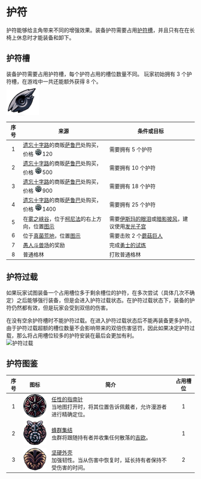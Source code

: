 # 护符
护符能够给主角带来不同的增强效果。装备护符需要占用[护符槽](/zh-cn/Charms.md#护符槽)，并且只有在在长椅上休息时才能装备和卸下。
## 护符槽 
装备护符需要占用护符槽，每个护符占用的槽位数量不同。
玩家初始拥有 3 个护符槽，在游戏中一共还能额外获得 8 个。
<br>![护符槽](../../res/Notches.png "护符槽")

|序号|来源|条件或目标|
|:-:|-|-|
|1|[遗忘十字路]()的商贩[萨鲁巴]()处购买，价格 ![吉欧](../../res/Geo.png "吉欧")120|需要拥有 5 个护符|
|2|[遗忘十字路]()的商贩[萨鲁巴]()处购买，价格 ![吉欧](../../res/Geo.png "吉欧")500|需要拥有 10 个护符|
|3|[遗忘十字路]()的商贩[萨鲁巴]()处购买，价格 ![吉欧](../../res/Geo.png "吉欧")900|需要拥有 18 个护符|
|4|[遗忘十字路]()的商贩[萨鲁巴]()处购买，价格 ![吉欧](../../res/Geo.png "吉欧")1400|需要拥有 25 个护符|
|5|在[雾之峡谷]()，位于[柯尼法]()的右上方向，位置[图示]()|需要[伊斯玛的眼泪]()或[暗影披风]()，建议使用[发光子宫]()|
|6|位于[真菌荒地]()，位置[图示]()|需要击败 2 个[蘑菇巨人]()|
|7|[愚人斗兽场]()的奖励|完成[勇士的试炼]()|
|8|普通格林|打败普通格林|

## 护符过载
如果玩家试图装备一个占用槽位多于剩余槽位的护符，在多次尝试（具体几次不确定）之后能够强行装备，但是会进入护符过载状态。在护符过载状态下，装备的护符仍然都有效，但是玩家会受到双倍的伤害。

在没有空余护符槽时不能护符过载。在进入护符过载状态后不能再装备更多护符。由于护符过载超额的槽位数量不会影响带来的双倍伤害惩罚，因此如果决定护符过载，那么将占用槽位较多的护符安装在最后会更加有利。
<br>![护符过载](../../res/Overcharmed.png "护符过载")

## 护符图鉴
|序号|图标|简介|占用槽位|
|:-:|-|-|:-:|
|1|![任性的指南针](../../res/Charm_WaywardCompass.png "任性的指南针")|[任性的指南针](/zh-cn/Charms/Charm_WaywardCompass.md)<br>当地图打开时，将其位置告诉佩戴者，允许漫游者进行精确定位。|1|
|2|![蜂群集结](../../res/Charm_GatheringSwarm.png "蜂群集结")|[蜂群集结]()<br>虫群将跟随持有者并收集任何散落的[吉欧]()。|1|
|3|![坚硬外壳](../../res/Charm_StalwartShell.png "坚硬外壳")|[坚硬外壳]()<br>加强韧性。当从伤害中恢复时，延长持有者保持不受伤害的时间。|2|